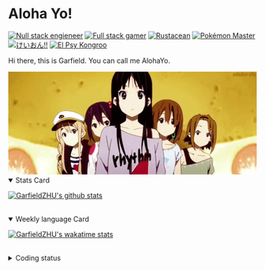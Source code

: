 # Aloha Yo!

[![Null stack engieneer](https://img.shields.io/badge/-Null_stack_engineer-a890f0)](https://github.com/GarfieldZHU)
[![Full stack gamer](https://img.shields.io/badge/-Full_stack_gamer-78c850)](https://steamcommunity.com/profiles/76561198092274492/)
[![Rustacean](https://img.shields.io/badge/-Rustacean-f74c00)](https://www.rust-lang.org/)
[![Pokémon Master](https://img.shields.io/badge/-Pokémon_Master-f8d030)](https://www.pokemon.com/us/pokedex/)
[![けいおん!!](https://img.shields.io/badge/-けいおん!!-f85888)](https://ja.wikipedia.org/wiki/%E6%94%BE%E8%AA%B2%E5%BE%8C%E3%83%86%E3%82%A3%E3%83%BC%E3%82%BF%E3%82%A4%E3%83%A0_(%E3%82%A2%E3%83%AB%E3%83%90%E3%83%A0))
[![El Psy Kongroo](https://img.shields.io/badge/-El_Psy_Kongroo-6890f0)](https://mzh.moegirl.org.cn/zh-hans/El_psy_congroo)


Hi there, this is Garfield. You can call me AlohaYo. 

<img width="640" src="https://raw.githubusercontent.com/GarfieldZHU/GarfieldZHU/master/assets/k-on-5.webp" />


<details open>
<summary>Stats Card</summary>
 
[![GarfieldZHU's github stats](https://github-readme-stats.vercel.app/api?username=GarfieldZHU&show_icons=true&theme=tokyonight)](https://github.com/anuraghazra/github-readme-stats)
 
</details>

<br/>

<details open>
<summary>Weekly language Card</summary>
 
[![GarfieldZHU's wakatime stats](https://github-readme-stats.vercel.app/api/wakatime?username=AlohaYo&theme=nightowl&layout=compact)](https://github.com/GarfieldZHU/GarfieldZHU)


<br/>

</details>

<details>

<summary>Coding status</summary>

<br/>

<!--START_SECTION:waka-->
**🐱 My GitHub Data** 

> 🏆 148 Contributions in the Year 2022
 > 
> 📦 499.0 kB Used in GitHub's Storage 
 > 
> 🚫 Not Opted to Hire
 > 
> 📜 65 Public Repositories 
 > 
> 🔑 36 Private Repositories  
 > 
**I'm an Early 🐤** 

```text
🌞 Morning    144 commits    ██████░░░░░░░░░░░░░░░░░░░   23.57% 
🌆 Daytime    177 commits    ███████░░░░░░░░░░░░░░░░░░   28.97% 
🌃 Evening    205 commits    ████████░░░░░░░░░░░░░░░░░   33.55% 
🌙 Night      85 commits     ███░░░░░░░░░░░░░░░░░░░░░░   13.91%

```


📊 **This Week I Spent My Time On** 

```text
💬 Programming Languages: 
TypeScript               8 hrs 55 mins       █████████████░░░░░░░░░░░░   52.54% 
JavaScript               2 hrs 30 mins       ███░░░░░░░░░░░░░░░░░░░░░░   14.75% 
JSON                     2 hrs 14 mins       ███░░░░░░░░░░░░░░░░░░░░░░   13.25% 
Java                     1 hr 50 mins        ██░░░░░░░░░░░░░░░░░░░░░░░   10.86% 
Groovy                   53 mins             █░░░░░░░░░░░░░░░░░░░░░░░░   5.21%

🔥 Editors: 
VS Code                  14 hrs 11 mins      █████████████████████░░░░   83.57% 
IntelliJ                 2 hrs 47 mins       ████░░░░░░░░░░░░░░░░░░░░░   16.43%

💻 Operating System: 
Mac                      14 hrs 11 mins      █████████████████████░░░░   83.57% 
Windows                  2 hrs 47 mins       ████░░░░░░░░░░░░░░░░░░░░░   16.43%

```


 Last Updated on 09/03/2022 18:42:06 UTC
<!--END_SECTION:waka-->

</details>
